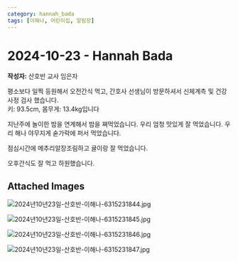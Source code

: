 ```yaml
---
category: hannah_bada
tags: [이해나, 어린이집, 알림장]
---
```


# 2024-10-23 - Hannah Bada

**작성자:** 산호반 교사 임은자  

평소보다 일찍 등원해서 오전간식 먹고, 간호사 선생님이 방문하셔서 신체계측 및 건강사정 검사 했습니다.  
키: 93.5cm,  몸무게:  13.4kg입니다

지난주에 놀이한 밤을 연계해서 밤을 쪄먹었습니다. 우리 엄청 맛있게 잘 먹었습니다. 우리 해나 야무지게 숟가락에 퍼서 먹었습니다.

점심시간에 메추리알장조림하고 귤이랑 잘 먹었습니다.

오후간식도 잘 먹고 하원했습니다.

## Attached Images
![2024년10년23일-산호반-이해나-6315231844.jpg](d:\Users\hannah\Downloads\kids\photo\2024년10년23일-산호반-이해나-6315231844.jpg)

![2024년10년23일-산호반-이해나-6315231845.jpg](d:\Users\hannah\Downloads\kids\photo\2024년10년23일-산호반-이해나-6315231845.jpg)

![2024년10년23일-산호반-이해나-6315231846.jpg](d:\Users\hannah\Downloads\kids\photo\2024년10년23일-산호반-이해나-6315231846.jpg)

![2024년10년23일-산호반-이해나-6315231847.jpg](d:\Users\hannah\Downloads\kids\photo\2024년10년23일-산호반-이해나-6315231847.jpg)


